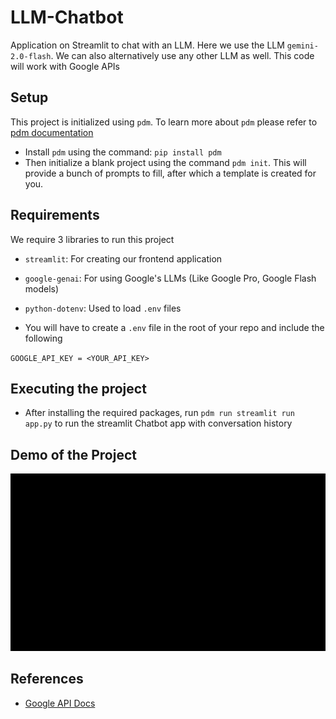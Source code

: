 # LLM-Chatbot

Application on Streamlit to chat with an LLM.
Here we use the LLM `gemini-2.0-flash`.
We can also alternatively use any other LLM as well. This code will work with Google APIs

## Setup

This project is initialized using `pdm`. To learn more about `pdm` please refer to [pdm documentation](https://pdm-project.org/en/latest/)

- Install `pdm` using the command: `pip install pdm`
- Then initialize a blank project using the command `pdm init`. This will provide a bunch of prompts to fill, after which a template is created for you.


## Requirements

We require 3 libraries to run this project
- `streamlit`: For creating our frontend application
- `google-genai`: For using Google's LLMs (Like Google Pro, Google Flash models)
- `python-dotenv`: Used to load `.env` files

- You will have to create a `.env` file in the root of your repo and include the following

`GOOGLE_API_KEY = <YOUR_API_KEY>`

## Executing the project

- After installing the required packages, run `pdm run streamlit run app.py` to run the streamlit Chatbot app with conversation history

## Demo of the Project

![](https://github.com/abinavrameshs/LLM-Chatbot/blob/main/docs/Cropped%20demo.gif)


## References

- [Google API Docs](https://ai.google.dev/gemini-api/docs/document-processing?lang=python)